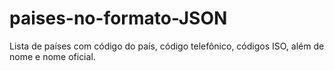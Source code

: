 # paises-no-formato-JSON
Lista de países com código do país, código telefônico, códigos ISO, além de nome e nome oficial.
